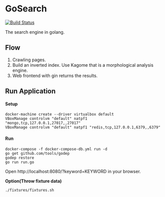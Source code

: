 # GoSearch

[![Build Status](https://travis-ci.org/keisuke-umezawa/gosearch.svg?branch=master)](https://travis-ci.org/keisuke-umezawa/gosearch)

The search engine in golang.

## Flow

1. Crawling pages.
2. Build an inverted index. Use Kagome that is a morphological analysis engine.
3. Web frontend with gin returns the results.

## Run Application

#### Setup

```
docker-machine create --driver virtualbox default
VBoxManage controlvm "default" natpf1 "mongo,tcp,127.0.0.1,27017,,27017"
VBoxManage controlvm "default" natpf1 "redis,tcp,127.0.0.1,6379,,6379"
```

#### Run

```
docker-compose -f docker-compose-db.yml run -d
go get github.com/tools/godep
godep restore
go run run.go
```

Open http://localhost:8080/?keyword=KEYWORD in your browser.

**Option(Throw fixture data)**

```
./fixtures/fixtures.sh
```
